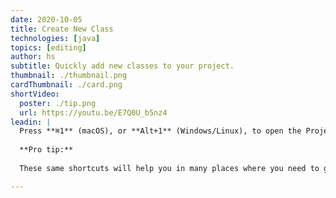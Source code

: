 ```yaml
---
date: 2020-10-05
title: Create New Class
technologies: [java]
topics: [editing]
author: hs
subtitle: Quickly add new classes to your project.
thumbnail: ./thumbnail.png
cardThumbnail: ./card.png
shortVideo:
  poster: ./tip.png
  url: https://youtu.be/E7Q0U_b5nz4
leadin: |
  Press **⌘1** (macOS), or **Alt+1** (Windows/Linux), to open the Project Window and then use **⌘N** (macOS), or **Alt+Insert** (Windows/Linux), to generate a new file.  
  
  **Pro tip:**
  
  These same shortcuts will help you in many places where you need to generate code, such as constructors, getters and setters, toString methods and adding arguments to methods when you need to refactor. 

---
```

